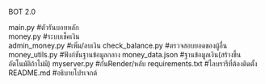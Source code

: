 BOT 2.0

main.py  #ตัวรันบอทหลัก                 
money.py  #ระบบเช็คเงิน                 
admin_money.py   #เพิ่ม/ลบเงิน
check_balance.py #ตรวจสอบยอดของผู้อื่น
money_utils.py #ฟังก์ชันฐานข้อมูลกลาง
money_data.json #ฐานข้อมูลเงิน(สร้างขึ้นอัตโนมัติถ้าไม่มี)
myserver.py #กันRender/หลับ
requirements.txt #ไลบรารีที่ต้องติดตั้ง
README.md #อธิบายโปรเจกต์
